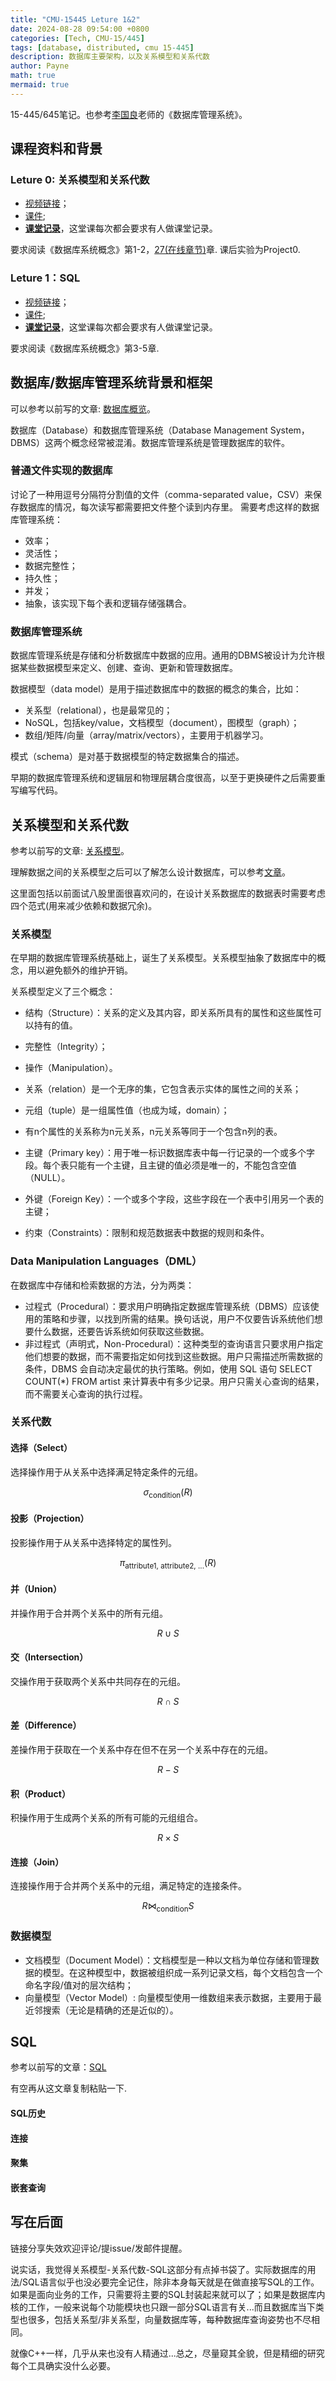 ```yaml
---
title: "CMU-15445 Leture 1&2"
date: 2024-08-28 09:54:00 +0800
categories: [Tech, CMU-15/445]
tags: [database, distributed, cmu 15-445]
description: 数据库主要架构，以及关系模型和关系代数
author: Payne
math: true
mermaid: true
---
```


15-445/645笔记。也参考[李国良](https://dbgroup.cs.tsinghua.edu.cn/ligl/index_cn.html)老师的《数据库管理系统》。

## 课程资料和背景

### Leture 0: 关系模型和关系代数

- [视频链接](https://www.youtube.com/watch?v=XGMoq-D_mao&list=PLSE8ODhjZXjbj8BMuIrRcacnQh20hmY9g&index=2)；
- [课件](https://15445.courses.cs.cmu.edu/fall2023/slides/01-relationalmodel.pdf);
- [**课堂记录**](https://15445.courses.cs.cmu.edu/fall2023/notes/01-relationalmodel.pdf)，这堂课每次都会要求有人做课堂记录。

要求阅读《数据库系统概念》第1-2，[27(在线章节)](https://db-book.com/online-chapters-dir/27.pdf)章. 课后实验为Project0.

### Leture 1：SQL

- [视频链接](https://www.youtube.com/watch?v=n9S4Ibh5O0E&list=PLSE8ODhjZXjbj8BMuIrRcacnQh20hmY9g&index=3)；
- [课件](https://15445.courses.cs.cmu.edu/fall2023/slides/02-modernsql.pdf);
- [**课堂记录**](https://15445.courses.cs.cmu.edu/fall2023/notes/02-modernsql.pdf)，这堂课每次都会要求有人做课堂记录。

要求阅读《数据库系统概念》第3-5章. 

## 数据库/数据库管理系统背景和框架

可以参考以前写的文章: [数据库概览](https://www.yuque.com/payne-pbjor/uhyp15/goyr56bpb1h07v5i?singleDoc#)。

数据库（Database）和数据库管理系统（Database Management System，DBMS）这两个概念经常被混淆。数据库管理系统是管理数据库的软件。

### 普通文件实现的数据库

讨论了一种用逗号分隔符分割值的文件（comma-separated value，CSV）来保存数据库的情况，每次读写都需要把文件整个读到内存里。
需要考虑这样的数据库管理系统：
- 效率；
- 灵活性；
- 数据完整性；
- 持久性；
- 并发；
- 抽象，该实现下每个表和逻辑存储强耦合。

### 数据库管理系统

数据库管理系统是存储和分析数据库中数据的应用。通用的DBMS被设计为允许根据某些数据模型来定义、创建、查询、更新和管理数据库。

数据模型（data model）是用于描述数据库中的数据的概念的集合，比如：
- 关系型（relational），也是最常见的；
- NoSQL，包括key/value，文档模型（document），图模型（graph）；
- 数组/矩阵/向量（array/matrix/vectors），主要用于机器学习。

模式（schema）是对基于数据模型的特定数据集合的描述。

早期的数据库管理系统和逻辑层和物理层耦合度很高，以至于更换硬件之后需要重写编写代码。

## 关系模型和关系代数

参考以前写的文章: [关系模型](https://www.yuque.com/payne-pbjor/uhyp15/qmqbo8g86cg4s8t6?singleDoc#)。

理解数据之间的关系模型之后可以了解怎么设计数据库，可以参考[文章](https://www.yuque.com/payne-pbjor/uhyp15/brzu9lp09khcsl53?singleDoc#)。

这里面包括以前面试八股里面很喜欢问的，在设计关系数据库的数据表时需要考虑四个范式(用来减少依赖和数据冗余)。

### 关系模型

在早期的数据库管理系统基础上，诞生了关系模型。关系模型抽象了数据库中的概念，用以避免额外的维护开销。

关系模型定义了三个概念：
- 结构（Structure）：关系的定义及其内容，即关系所具有的属性和这些属性可以持有的值。
- 完整性（Integrity）；
- 操作（Manipulation）。


- 关系（relation）是一个无序的集，它包含表示实体的属性之间的关系；
- 元组（tuple）是一组属性值（也成为域，domain）；
- 有n个属性的关系称为n元关系，n元关系等同于一个包含n列的表。

- 主键（Primary key）：用于唯一标识数据库表中每一行记录的一个或多个字段。每个表只能有一个主键，且主键的值必须是唯一的，不能包含空值（NULL）。 
- 外键（Foreign Key）：一个或多个字段，这些字段在一个表中引用另一个表的主键；
- 约束（Constraints）：限制和规范数据表中数据的规则和条件。

### Data Manipulation Languages（DML）

在数据库中存储和检索数据的方法，分为两类：

- 过程式（Procedural）：要求用户明确指定数据库管理系统（DBMS）应该使用的策略和步骤，以找到所需的结果。换句话说，用户不仅要告诉系统他们想要什么数据，还要告诉系统如何获取这些数据。
- 非过程式（声明式，Non-Procedural）：这种类型的查询语言只要求用户指定他们想要的数据，而不需要指定如何找到这些数据。用户只需描述所需数据的条件，DBMS 会自动决定最优的执行策略。例如，使用 SQL 语句 SELECT COUNT(*) FROM artist 来计算表中有多少记录。用户只需关心查询的结果，而不需要关心查询的执行过程。

### 关系代数

#### 选择（Select）

选择操作用于从关系中选择满足特定条件的元组。

$$ \sigma_{\text{condition}}(R) $$

#### 投影（Projection）

投影操作用于从关系中选择特定的属性列。

$$ \pi_{\text{attribute1, attribute2, ...}}(R) $$

#### 并（Union）

并操作用于合并两个关系中的所有元组。

$$ R \cup S $$

#### 交（Intersection）

交操作用于获取两个关系中共同存在的元组。

$$ R \cap S $$

#### 差（Difference）

差操作用于获取在一个关系中存在但不在另一个关系中存在的元组。

$$ R - S $$

#### 积（Product）

积操作用于生成两个关系的所有可能的元组组合。

$$ R \times S $$

#### 连接（Join）

连接操作用于合并两个关系中的元组，满足特定的连接条件。

$$ R \bowtie_{\text{condition}} S $$

### 数据模型

- 文档模型（Document Model）：文档模型是一种以文档为单位存储和管理数据的模型。在这种模型中，数据被组织成一系列记录文档，每个文档包含一个命名字段/值对的层次结构；
- 向量模型（Vector Model）: 向量模型使用一维数组来表示数据，主要用于最近邻搜索（无论是精确的还是近似的）。

## SQL

参考以前写的文章：[SQL](https://www.yuque.com/payne-pbjor/uhyp15/kdtwbyioqw190gz4?singleDoc#)

有空再从这文章复制粘贴一下.

#### SQL历史

#### 连接

#### 聚集

#### 嵌套查询

## 写在后面

链接分享失效欢迎评论/提issue/发邮件提醒。

说实话，我觉得关系模型-关系代数-SQL这部分有点掉书袋了。实际数据库的用法/SQL语言似乎也没必要完全记住，除非本身每天就是在做直接写SQL的工作。如果是面向业务的工作，只需要将主要的SQL封装起来就可以了；如果是数据库内核的工作，一般来说每个功能模块也只跟一部分SQL语言有关...而且数据库当下类型也很多，包括关系型/非关系型，向量数据库等，每种数据库查询姿势也不尽相同。

就像C++一样，几乎从来也没有人精通过...总之，尽量窥其全貌，但是精细的研究每个工具确实没什么必要。
